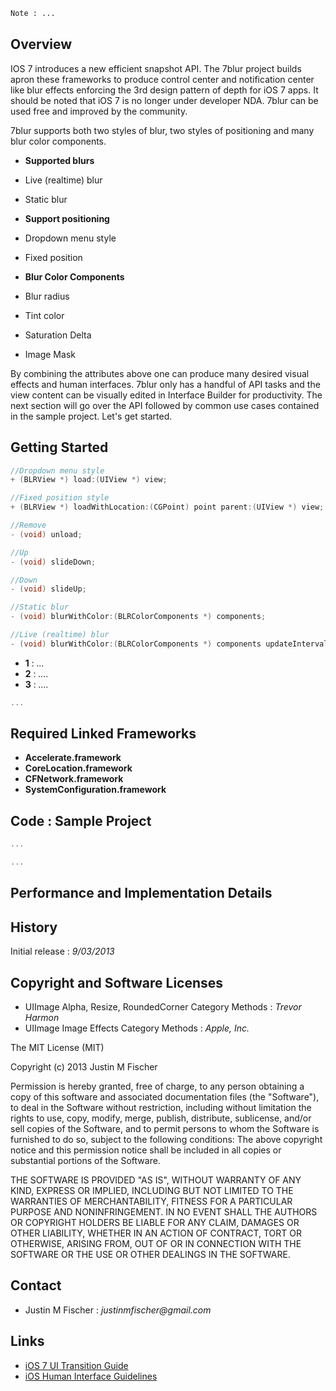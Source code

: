 ```HTML
Note : ...
````

## Overview
IOS 7 introduces a new efficient snapshot API. The 7blur project builds apron these frameworks to produce control center and notification center like blur effects enforcing the 3rd design pattern of depth for iOS 7 apps. It should be noted that iOS 7 is no longer under developer NDA. 7blur can be used free and improved by the community.

7blur supports both two styles of blur, two styles of positioning and many blur color components.

* **Supported blurs**
 * Live (realtime) blur
 * Static blur

* **Support positioning**
 * Dropdown menu style
 * Fixed position

* **Blur Color Components**
 * Blur radius
 * Tint color
 * Saturation Delta
 * Image Mask

By combining the attributes above one can produce many desired visual effects and human interfaces. 7blur only has a handful of API tasks and the view content can be visually edited in Interface Builder for productivity. The next section will go over the API followed by common use cases contained in the sample project. Let's get started.

## Getting Started
```Objective-C
//Dropdown menu style
+ (BLRView *) load:(UIView *) view;

//Fixed position style
+ (BLRView *) loadWithLocation:(CGPoint) point parent:(UIView *) view;

//Remove
- (void) unload;

//Up
- (void) slideDown;

//Down
- (void) slideUp;

//Static blur
- (void) blurWithColor:(BLRColorComponents *) components;

//Live (realtime) blur
- (void) blurWithColor:(BLRColorComponents *) components updateInterval:(float) interval;
````

* **1** : _..._
* **2** : _...._
* **3** : _...._

```Objective-C
...
````

## Required Linked Frameworks

* **Accelerate.framework**
* **CoreLocation.framework**
* **CFNetwork.framework**
* **SystemConfiguration.framework**

## Code : Sample Project 

```Objective-C
...
````

```Objective-C
...
````

## Performance and Implementation Details

## History
Initial release : _9/03/2013_

## Copyright and Software Licenses
* UIImage Alpha, Resize, RoundedCorner Category Methods : _Trevor Harmon_
* UIImage Image Effects Category Methods : _Apple, Inc._

The MIT License (MIT)

Copyright (c) 2013 Justin M Fischer

Permission is hereby granted, free of charge, to any person obtaining a copy of this software and associated documentation files (the "Software"), to deal in the Software without restriction, including without limitation the rights to use, copy, modify, merge, publish, distribute, sublicense, and/or sell copies of the Software, and to permit persons to whom the Software is furnished to do so, subject to the following conditions:
The above copyright notice and this permission notice shall be included in all copies or substantial portions of the Software.

THE SOFTWARE IS PROVIDED "AS IS", WITHOUT WARRANTY OF ANY KIND, EXPRESS OR IMPLIED, INCLUDING BUT NOT LIMITED TO THE WARRANTIES OF MERCHANTABILITY, FITNESS FOR A PARTICULAR PURPOSE AND NONINFRINGEMENT. IN NO EVENT SHALL THE AUTHORS OR COPYRIGHT HOLDERS BE LIABLE FOR ANY CLAIM, DAMAGES OR OTHER LIABILITY, WHETHER IN AN ACTION OF CONTRACT, TORT OR OTHERWISE, ARISING FROM, OUT OF OR IN CONNECTION WITH THE SOFTWARE OR THE USE OR OTHER DEALINGS IN THE SOFTWARE.

## Contact
* Justin M Fischer : _justinmfischer@gmail.com_

## Links
* [iOS 7 UI Transition Guide](https://developer.apple.com/library/etc/redirect/WWDR/iOSUITransitionGuide)
* [iOS Human Interface Guidelines](https://developer.apple.com/library/etc/redirect/WWDR/iOSHIG)
